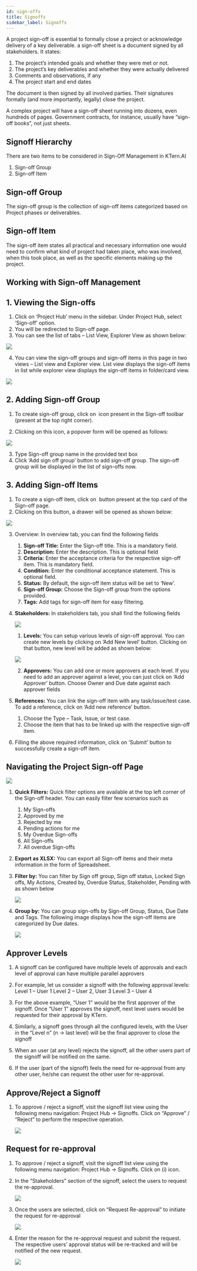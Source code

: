 ```yaml
---
id: sign-offs
title: Signoffs
sidebar_label: Signoffs
---
```


A project sign-off is essential to formally close a project or acknowledge delivery of a key deliverable. a sign-off sheet is a document signed by all stakeholders. It states:

1. The project’s intended goals and whether they were met or not.
2. The project’s key deliverables and whether they were actually delivered
3. Comments and observations, if any
4. The project start and end dates

The document is then signed by all involved parties. Their signatures formally (and more importantly, legally) close the project.

A complex project will have a sign-off sheet running into dozens, even hundreds of pages. Government contracts, for instance, usually have “sign-off books”, not just sheets.

## Signoff Hierarchy

There are two items to be considered in Sign-Off Management in KTern.AI

1. Sign-off Group
2. Sign-off Item

## Sign-off Group

The sign-off group is the collection of sign-off items categorized based on Project phases or deliverables.

## Sign-off Item

The sign-off item states all practical and necessary information one would need to confirm what kind of project had taken place, who was involved, when this took place, as well as the specific elements making up the project.

## Working with Sign-off Management

## 1. Viewing the Sign-offs

1. Click on ‘Project Hub’ menu in the sidebar. Under Project Hub, select ‘Sign-off’ option.
2. You will be redirected to Sign-off page.
3. You can see the list of tabs – List View, Explorer View as shown below:

![](https://storage.googleapis.com/ktern-docs-files/signoff-1.png)

4. You can view the sign-off groups and sign-off items in this page in two views – List view and Explorer view. List view displays the sign-off items in list while explorer view displays the sign-off items in folder/card view.

![](https://storage.googleapis.com/ktern-docs-files/signoff-2.png)

## 2. Adding Sign-off Group

1. To create sign-off group, click on ![]() icon present in the Sign-off toolbar (present at the top right corner).

2. Clicking on this icon, a popover form will be opened as follows:

![](https://storage.googleapis.com/ktern-docs-files/signoff-3.png)

3. Type Sign-off group name in the provided text box
4. Click ‘Add sign off group’ button to add sign-off group. The sign-off group will be displayed in the list of sign-offs now.

## 3. Adding Sign-off Items

1. To create a sign-off item, click on ![]() button present at the top card of the Sign-off page.
2. Clicking on this button, a drawer will be opened as shown below:

![](https://storage.googleapis.com/ktern-docs-files/signoff-4.png)

3. Overview: In overview tab, you can find the following fields

   1. **Sign-off Title:** Enter the Sign-off title. This is a mandatory field.
   2. **Description:** Enter the description. This is optional field
   3. **Criteria:** Enter the acceptance criteria for the respective sign-off item. This is mandatory field.
   4. **Condition:** Enter the conditional acceptance statement. This is optional field.
   5. **Status:** By default, the sign-off item status will be set to ‘New’.
   6. **Sign-off Group:** Choose the Sign-off group from the options provided.
   7. **Tags:** Add tags for sign-off item for easy filtering.

4. **Stakeholders:** In stakeholders tab, you shall find the following fields

   ![](https://storage.googleapis.com/ktern-docs-files/signoff-5.png)

   1. **Levels:** You can setup various levels of sign-off approval. You can create new levels by clicking on ‘Add New level’ button. Clicking on that button, new level will be added as shown below:

   ![](https://storage.googleapis.com/ktern-docs-files/signoff-6.png)

   2. **Approvers:** You can add one or more approvers at each level. If you need to add an approver against a level, you can just click on ‘Add Approver’ button. Choose Owner and Due date against each approver fields

5. **References:** You can link the sign-off item with any task/issue/test case. To add a reference, click on ‘Add new reference’ button.
   1. Choose the Type – Task, Issue, or test case.
   2. Choose the item that has to be linked up with the respective sign-off item.
6. Filling the above required information, click on ‘Submit’ button to successfully create a sign-off item.

## Navigating the Project Sign-off Page

![](https://storage.googleapis.com/ktern-docs-files/signoff-7.png)

1. **Quick Filters:** Quick filter options are available at the top left corner of the Sign-off header. You can easily filter few scenarios such as
   1. My Sign-offs
   2. Approved by me
   3. Rejected by me
   4. Pending actions for me
   5. My Overdue Sign-offs
   6. All Sign-offs
   7. All overdue Sign-offs
2. **Export as XLSX:** You can export all Sign-off items and their meta information in the form of Spreadsheet.
3. **Filter by:** You can filter by Sign off group, Sign off status, Locked Sign offs, My Actions, Created by, Overdue Status, Stakeholder, Pending with as shown below

   ![](https://storage.googleapis.com/ktern-docs-files/signoff-8.png)

4. **Group by:** You can group sign-offs by Sign-off Group, Status, Due Date and Tags. The following image displays how the sign-off items are categorized by Due dates.

   ![](https://storage.googleapis.com/ktern-docs-files/signoff-9.png)

## Approver Levels

1. A signoff can be configured have multiple levels of approvals and each level of approval can have multiple parallel approvers

2. For example, let us consider a signoff with the following approval levels:
   Level 1 – User 1
   Level 2 – User 2, User 3
   Level 3 – User 4

3. For the above example, “User 1” would be the first approver of the signoff. Once “User 1” approves
   the signoff, next level users would be requested for their approval by KTern.
4. Similarly, a signoff goes through all the configured levels, with the User in the “Level n” (n -> last
   level) will be the final approver to close the signoff

5. When an user (at any level) rejects the signoff, all the other users part of the signoff will be notified
   on the same.

6. If the user (part of the signoff) feels the need for re-approval from any other user, he/she can
   request the other user for re-approval.

## Approve/Reject a Signoff

1. To approve / reject a signoff, visit the signoff list view using the following menu navigation: Project
   Hub -> Signoffs. Click on “Approve” / “Reject” to perform the respective operation.

   ![](https://storage.googleapis.com/ktern-public-files/product-documentation/approve.png)

## Request for re-approval

1. To approve / reject a signoff, visit the signoff list view using the following menu navigation: Project
   Hub -> Signoffs. Click on (i) icon.
2. In the “Stakeholders” section of the signoff, select the users to request the re-approval.

   ![](https://storage.googleapis.com/ktern-public-files/product-documentation/update-signoff.png)

3. Once the users are selected, click on “Request Re-approval” to initiate the request for re-approval

   ![](https://storage.googleapis.com/ktern-public-files/product-documentation/update-signoff-1.png)

4. Enter the reason for the re-approval request and submit the request. The respective users’ approval
   status will be re-tracked and will be notified of the new request.

   ![](https://storage.googleapis.com/ktern-public-files/product-documentation/update-signoff-2.png)
